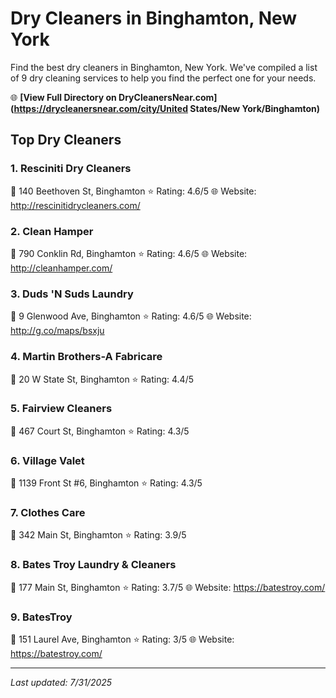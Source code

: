 # Dry Cleaners in Binghamton, New York

Find the best dry cleaners in Binghamton, New York. We've compiled a list of 9 dry cleaning services to help you find the perfect one for your needs.

🌐 **[View Full Directory on DryCleanersNear.com](https://drycleanersnear.com/city/United States/New York/Binghamton)**

## Top Dry Cleaners

### 1. Resciniti Dry Cleaners
📍 140 Beethoven St, Binghamton
⭐ Rating: 4.6/5
🌐 Website: http://rescinitidrycleaners.com/

### 2. Clean Hamper
📍 790 Conklin Rd, Binghamton
⭐ Rating: 4.6/5
🌐 Website: http://cleanhamper.com/

### 3. Duds 'N Suds Laundry
📍 9 Glenwood Ave, Binghamton
⭐ Rating: 4.6/5
🌐 Website: http://g.co/maps/bsxju

### 4. Martin Brothers-A Fabricare
📍 20 W State St, Binghamton
⭐ Rating: 4.4/5

### 5. Fairview Cleaners
📍 467 Court St, Binghamton
⭐ Rating: 4.3/5

### 6. Village Valet
📍 1139 Front St #6, Binghamton
⭐ Rating: 4.3/5

### 7. Clothes Care
📍 342 Main St, Binghamton
⭐ Rating: 3.9/5

### 8. Bates Troy Laundry & Cleaners
📍 177 Main St, Binghamton
⭐ Rating: 3.7/5
🌐 Website: https://batestroy.com/

### 9. BatesTroy
📍 151 Laurel Ave, Binghamton
⭐ Rating: 3/5
🌐 Website: https://batestroy.com/


---

*Last updated: 7/31/2025*
